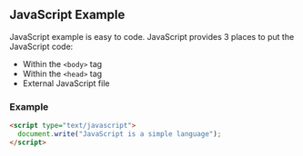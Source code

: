## JavaScript Example

JavaScript example is easy to code. JavaScript provides 3 places to put the JavaScript code:  
- Within the `<body>` tag  
- Within the `<head>` tag  
- External JavaScript file

### Example

```html
<script type="text/javascript">
  document.write("JavaScript is a simple language");
</script>
